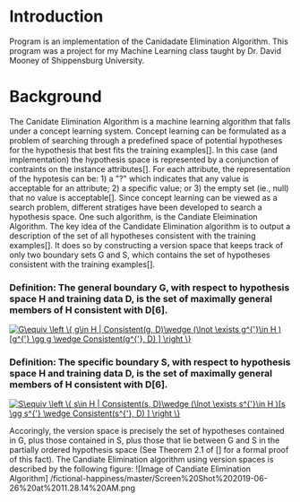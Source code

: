 # Introduction
Program is an implementation of the Canidadate Elimination Algorithm. This program was a project for my Machine
Learning class taught by Dr. David Mooney of Shippensburg University. 

# Background
The Canidate Elimination Algorithm is a 
machine learning algorithm that falls under a concept learning system. Concept learning can be formulated as a problem
of searching through a predefined space of potential hypotheses for the hypothesis that best fits the training examples[]. 
In this case (and implementation) the hypothesis space is represented by a conjunction of contraints on the instance 
attributes[]. For each attribute, the representation of the hypotesis can be: 1) a "?" which indicates that any 
value is acceptable for an attribute; 2) a specific value; or 3) the empty set (ie., null) that no value is acceptable[].
Since concept learning can be viewed as a search problem, different stratiges have been developed to search a hypothesis space. One such algorithm, is the Candiate Eleimination Algorithm. The key idea of the Candidate Elimination algorithm is to
output a description of the set of all hypotheses consistent with the training examples[]. It does so by constructing a 
version space that keeps track of only two boundary sets G and S, which contains the set of hypotheses consistent with the training examples[].
### Definition: The general boundary G, with respect to hypothesis space H and training data D, is the set of maximally general members of H consistent with D[6]. 
<a href="https://www.codecogs.com/eqnedit.php?latex=G\equiv&space;\left&space;\{&space;g\in&space;H&space;|&space;Consistent(g,&space;D)\wedge&space;(\lnot&space;\exists&space;g^{'}\in&space;H&space;)[g^{'}&space;\gg&space;g&space;\wedge&space;Consistent(g^{'},&space;D)&space;]&space;\right&space;\}" target="_blank"><img src="https://latex.codecogs.com/gif.latex?G\equiv&space;\left&space;\{&space;g\in&space;H&space;|&space;Consistent(g,&space;D)\wedge&space;(\lnot&space;\exists&space;g^{'}\in&space;H&space;)[g^{'}&space;\gg&space;g&space;\wedge&space;Consistent(g^{'},&space;D)&space;]&space;\right&space;\}" title="G\equiv \left \{ g\in H | Consistent(g, D)\wedge (\lnot \exists g^{'}\in H )[g^{'} \gg g \wedge Consistent(g^{'}, D) ] \right \}" /></a>

### Definition: The specific boundary S, with respect to hypothesis space H and training data D, is the set of maximally general members of H consistent with D[6]. 
<a href="https://www.codecogs.com/eqnedit.php?latex=S\equiv&space;\left&space;\{&space;s\in&space;H&space;|&space;Consistent(s,&space;D)\wedge&space;(\lnot&space;\exists&space;s^{'}\in&space;H&space;)[s&space;\gg&space;s^{'}&space;\wedge&space;Consistent(s^{'},&space;D)&space;]&space;\right&space;\}" target="_blank"><img src="https://latex.codecogs.com/gif.latex?S\equiv&space;\left&space;\{&space;s\in&space;H&space;|&space;Consistent(s,&space;D)\wedge&space;(\lnot&space;\exists&space;s^{'}\in&space;H&space;)[s&space;\gg&space;s^{'}&space;\wedge&space;Consistent(s^{'},&space;D)&space;]&space;\right&space;\}" title="S\equiv \left \{ s\in H | Consistent(s, D)\wedge (\lnot \exists s^{'}\in H )[s \gg s^{'} \wedge Consistent(s^{'}, D) ] \right \}" /></a>

Accoringly, the version space is precisely the set of hypotheses contained in G, plus those contained in S, plus those that lie between G and S in the partially ordered hypothesis space (See Theorem 2.1 of [] for a formal proof of this fact).
The Candiate Elimination algorithm using version spaces is described by the following figure:
![Image of Candiate Elimination Algorithm] 
/fictional-happiness/master/Screen%20Shot%202019-06-26%20at%2011.28.14%20AM.png





